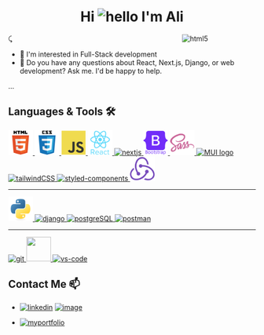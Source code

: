 <h1 align="center">Hi <span><img src="https://upload.wikimedia.org/wikipedia/commons/thumb/3/38/Emoji_u1f64b.svg/768px-Emoji_u1f64b.svg.png" alt="hello" width="90" /></span> I'm Ali</h1>

  <a target="_blank" rel="noopener noreferrer">
    <img src="https://media2.giphy.com/media/ImmvDZ2c9xPR8gDvHV/giphy.webp?cid=ecf05e47h7gpuikpuhelnmay2977bsi96ac00ug4s8nysh9r&rid=giphy.webp&ct=s" alt="html5" width="150" align="right" />
  </a>
<span>&#10553;</span>

- 👀 I'm interested in Full-Stack development
- 💬 Do you have any questions about React, Next.js, Django, or web development? Ask me. I'd be happy to help.

<span>&#8230;</span>

## Languages & Tools  🛠

<p align="left">
  <a href="https://www.w3.org/html/" target="_blank" rel="noopener noreferrer">
    <img src="https://raw.githubusercontent.com/devicons/devicon/master/icons/html5/html5-original-wordmark.svg" alt="html5" width="50" height="50"/>
  </a>
  <a href="https://www.w3schools.com/css/" target="_blank" rel="noopener noreferrer">
    <img src="https://raw.githubusercontent.com/devicons/devicon/master/icons/css3/css3-original-wordmark.svg" alt="css3" width="50" height="50"/>
  </a>
  <a href="https://developer.mozilla.org/en-US/docs/Web/JavaScript" target="_blank" rel="noopener noreferrer">
    <img src="https://raw.githubusercontent.com/devicons/devicon/master/icons/javascript/javascript-original.svg" alt="javascript" width="50" height="50"/>
  </a> 
  <a href="https://reactjs.org/" target="_blank" rel="noopener noreferrer">
    <img src="https://raw.githubusercontent.com/devicons/devicon/master/icons/react/react-original-wordmark.svg" alt="react" width="50" height="50"/>
  </a>
  <a href="https://nextjs.org/" target="_blank" rel="noopener noreferrer">
    <img src="https://icon.icepanel.io/Technology/svg/Next.js.svg" alt="nextjs" width="50" height="50"/>
  </a>
  <a href="https://getbootstrap.com" target="_blank" rel="noopener noreferrer">
    <img src="https://raw.githubusercontent.com/devicons/devicon/master/icons/bootstrap/bootstrap-plain-wordmark.svg" alt="bootstrap" width="50" height="50"/>
  </a>
  <a href="https://sass-lang.com" target="_blank" rel="noopener noreferrer">
    <img src="https://raw.githubusercontent.com/devicons/devicon/master/icons/sass/sass-original.svg" alt="sass" width="50" height="50"/>
  </a>
  <a href="https://mui.com/" rel="noopener noreferrer" target="_blank">
    <img src="https://mui.com/static/logo.png" alt="MUI logo" width="50" height="50"/>
  </a>
  <a href="https://tailwindcss.com/" target="_blank" rel="noopener noreferrer">
    <img alt="tailwindCSS" src="https://upload.wikimedia.org/wikipedia/commons/thumb/d/d5/Tailwind_CSS_Logo.svg/2048px-Tailwind_CSS_Logo.svg.png" width="50" height="50"/>
  </a>
  <a href="https://www.styled-components.com" target="_blank" rel="noopener noreferrer">
    <img alt="styled-components" src="https://raw.githubusercontent.com/styled-components/brand/master/styled-components.png" width="50" height="50" />
  </a>
  <a href="https://redux.js.org" target="_blank" rel="noopener noreferrer">
    <img src="https://raw.githubusercontent.com/devicons/devicon/master/icons/redux/redux-original.svg" alt="redux" width="50" height="50"/>
  </a>
  <hr/>
  <a href="https://www.python.org" target="_blank" rel="noopener noreferrer">
    <img src="https://raw.githubusercontent.com/devicons/devicon/master/icons/python/python-original.svg" alt="python" width="50" height="50"/>
  </a>
  <a href="https://www.djangoproject.com/" target="_blank" rel="noopener noreferrer">
    <img src="https://cdn.worldvectorlogo.com/logos/django.svg" alt="django" width="50" height="50"/>
  </a>
  <a href="https://www.postgresql.org/" target="_blank" rel="noopener noreferrer"> 
    <img src="https://upload.wikimedia.org/wikipedia/commons/thumb/2/29/Postgresql_elephant.svg/1985px-Postgresql_elephant.svg.png" alt="postgreSQL" width="50" height="50"/>
  </a>
  <a href="https://postman.com" target="_blank" rel="noopener noreferrer">
    <img src="https://www.vectorlogo.zone/logos/getpostman/getpostman-icon.svg" alt="postman" width="50" height="50"/>
  </a>
  <hr/>
  <a href="https://git-scm.com/" target="_blank" rel="noopener noreferrer">
    <img src="https://www.vectorlogo.zone/logos/git-scm/git-scm-icon.svg" alt="git" width="50" height="50"/>
  </a>
  <a href="#" target="_blank" rel="noopener noreferrer">
    <img src="https://www.svgrepo.com/show/354354/slack-icon.svg" width="50" height="50"/>
  </a>
  <a href="#" target="_blank" rel="noopener noreferrer">
    <img src="https://upload.wikimedia.org/wikipedia/commons/thumb/9/9a/Visual_Studio_Code_1.35_icon.svg/2048px-Visual_Studio_Code_1.35_icon.svg.png" alt="vs-code" width="50" height="50"/>
  </a>
</p>

## Contact Me  📫

- [![linkedin](https://img.shields.io/badge/linkedin-0A66C2?style=for-the-badge&logo=linkedin&logoColor=white)](https://www.linkedin.com/in/aliaydogdu/) [![image](https://img.shields.io/badge/Gmail-D14836?style=for-the-badge&logo=gmail&logoColor=white)](mailto:aliaydogdu105@gmail.com)

- <a href="https://aliaydogdu.netlify.app/" target="_blank" rel="noopener noreferrer">
    <img src="https://st.depositphotos.com/1008096/57720/i/450/depositphotos_577208356-stock-photo-portfolio-text-quote-card-concept.jpg" alt="myportfolio" width="90" />
  </a>
